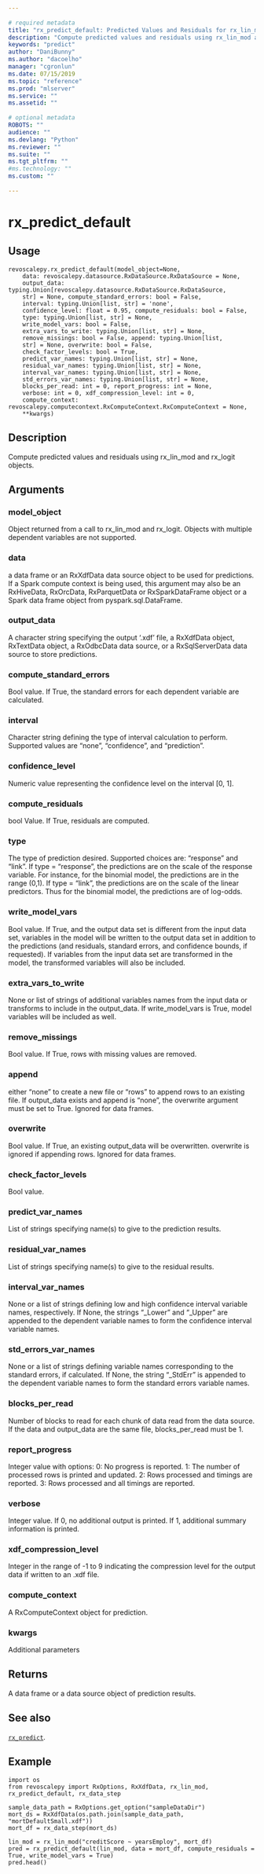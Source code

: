```yaml
--- 
 
# required metadata 
title: "rx_predict_default: Predicted Values and Residuals for rx_lin_mod and rx_logit (revoscalepy)" 
description: "Compute predicted values and residuals using rx_lin_mod and rx_logit objects." 
keywords: "predict" 
author: "DaniBunny"
ms.author: "dacoelho" 
manager: "cgronlun" 
ms.date: 07/15/2019
ms.topic: "reference" 
ms.prod: "mlserver" 
ms.service: "" 
ms.assetid: "" 
 
# optional metadata 
ROBOTS: "" 
audience: "" 
ms.devlang: "Python" 
ms.reviewer: "" 
ms.suite: "" 
ms.tgt_pltfrm: "" 
#ms.technology: "" 
ms.custom: "" 
 
---
```


# rx_predict_default


 


## Usage



```
revoscalepy.rx_predict_default(model_object=None,
    data: revoscalepy.datasource.RxDataSource.RxDataSource = None,
    output_data: typing.Union[revoscalepy.datasource.RxDataSource.RxDataSource,
    str] = None, compute_standard_errors: bool = False,
    interval: typing.Union[list, str] = 'none',
    confidence_level: float = 0.95, compute_residuals: bool = False,
    type: typing.Union[list, str] = None,
    write_model_vars: bool = False,
    extra_vars_to_write: typing.Union[list, str] = None,
    remove_missings: bool = False, append: typing.Union[list,
    str] = None, overwrite: bool = False,
    check_factor_levels: bool = True,
    predict_var_names: typing.Union[list, str] = None,
    residual_var_names: typing.Union[list, str] = None,
    interval_var_names: typing.Union[list, str] = None,
    std_errors_var_names: typing.Union[list, str] = None,
    blocks_per_read: int = 0, report_progress: int = None,
    verbose: int = 0, xdf_compression_level: int = 0,
    compute_context: revoscalepy.computecontext.RxComputeContext.RxComputeContext = None,
    **kwargs)
```





## Description

Compute predicted values and residuals using rx_lin_mod and
rx_logit objects.


## Arguments


### model_object

Object returned from a call to rx_lin_mod and rx_logit.
Objects with multiple dependent variables are not supported.


### data

a data frame or an RxXdfData data source object to be used for predictions.
If a Spark compute context is being used, this argument may also be an RxHiveData,
RxOrcData, RxParquetData or RxSparkDataFrame object or a Spark data frame object from pyspark.sql.DataFrame.


### output_data

A character string specifying the output ‘.xdf’ file, a
RxXdfData object, RxTextData object, a RxOdbcData data source, or a
RxSqlServerData data source to store predictions.


### compute_standard_errors

Bool value. If True, the standard errors
for each dependent variable are calculated.


### interval

Character string defining the type of interval calculation
to perform. Supported values are “none”, “confidence”, and “prediction”.


### confidence_level

Numeric value representing the confidence level on
the interval [0, 1].


### compute_residuals

bool Value. If True, residuals are computed.


### type

The type of prediction desired. Supported choices are: “response”
and “link”. If type = “response”, the predictions are on the scale of the
response variable. For instance, for the binomial model, the predictions
are in the range (0,1). If type = “link”, the predictions are on the scale
of the linear predictors. Thus for the binomial model, the predictions are
of log-odds.


### write_model_vars

Bool value. If True, and the output data set is
different from the input data set, variables in the model will be written
to the output data set in addition to the predictions (and residuals,
standard errors, and confidence bounds, if requested). If variables from
the input data set are transformed in the model, the transformed variables
will also be included.


### extra_vars_to_write

None or list of strings of additional variables
names from the input data or transforms to include in the output_data. If
write_model_vars is True, model variables will be included as well.


### remove_missings

Bool value. If True, rows with missing values are removed.


### append

either “none” to create a new file or “rows” to append rows
to an existing file. If output_data exists and append is “none”, the overwrite
argument must be set to True. Ignored for data frames.


### overwrite

Bool value. If True, an existing output_data will be overwritten.
overwrite is ignored if appending rows. Ignored for data frames.


### check_factor_levels

Bool value.


### predict_var_names

List of strings specifying name(s) to give to the prediction results.


### residual_var_names

List of strings specifying name(s) to give to the residual results.


### interval_var_names

None or a list of strings defining low and high
confidence interval variable names, respectively. If None, the strings
“_Lower” and “_Upper” are appended to the dependent variable names to
form the confidence interval variable names.


### std_errors_var_names

None or a list of strings defining variable
names corresponding to the standard errors, if calculated. If None, the
string “_StdErr” is appended to the dependent variable names to form the
standard errors variable names.


### blocks_per_read

Number of blocks to read for each chunk of data read
from the data source. If the data and output_data are the same file,
blocks_per_read must be 1.


### report_progress

Integer value with options:
0: No progress is reported.
1: The number of processed rows is printed and updated.
2: Rows processed and timings are reported.
3: Rows processed and all timings are reported.


### verbose

Integer value. If 0, no additional output is printed. If 1,
additional summary information is printed.


### xdf_compression_level

Integer in the range of -1 to 9 indicating the
compression level for the output data if written to an .xdf file.


### compute_context

A RxComputeContext object for prediction.


### kwargs

Additional parameters


## Returns

A data frame or a data source object of prediction results.


## See also

[`rx_predict`](rx-predict.md).


## Example



```
import os
from revoscalepy import RxOptions, RxXdfData, rx_lin_mod, rx_predict_default, rx_data_step

sample_data_path = RxOptions.get_option("sampleDataDir")
mort_ds = RxXdfData(os.path.join(sample_data_path, "mortDefaultSmall.xdf"))
mort_df = rx_data_step(mort_ds)

lin_mod = rx_lin_mod("creditScore ~ yearsEmploy", mort_df)
pred = rx_predict_default(lin_mod, data = mort_df, compute_residuals = True, write_model_vars = True)
pred.head()
```

